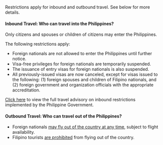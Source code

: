 Restrictions apply for inbound and outbound travel. See below for more details.

#### Inbound Travel: Who can travel into the Philippines?

Only citizens and spouses or children of citizens may enter the Philippines.

The following restrictions apply:

- Foreign nationals are not allowed to enter the Philippines until further notice.
- Visa-free privileges for foreign nationals are temporarily suspended.
- The issuance of entry visas for foreign nationals is also suspended.
- All previously-issued visas are now canceled, except for visas issued to the following: (1) foreign spouses and children of Filipino nationals, and (2) foreign government and organization officials with the appropriate accreditation.

[Click here](https://www.dfa.gov.ph/covid-19-advisories/26402-travel-advisory-inbound-travel-restrictions-by-the-philippine-government-on-foreign-travelers) to view the full travel advisory on inbound restrictions implemented by the Philippine Government.

#### Outbound Travel: Who can travel out of the Philippines?

- Foreign nationals [may fly out of the country at any time](https://www.dfa.gov.ph/covid-19-advisories/26375-travel-advisory-outbound-travel-restrictions-by-philippine-government-on-foreign-travelers), subject to flight availability.
- Filipino tourists [are prohibited](https://www.dfa.gov.ph/covid-19-advisories/26380-travel-advisory-outbound-travel-restrictions-by-philippine-government-on-filipino-travelers) from flying out of the country.
